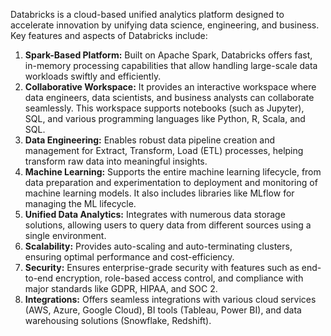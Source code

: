 Databricks is a cloud-based unified analytics platform designed to accelerate innovation by unifying data science, engineering, and business. Key features and aspects of Databricks include:

1. **Spark-Based Platform:** Built on Apache Spark, Databricks offers fast, in-memory processing capabilities that allow handling large-scale data workloads swiftly and efficiently.
2. **Collaborative Workspace:** It provides an interactive workspace where data engineers, data scientists, and business analysts can collaborate seamlessly. This workspace supports notebooks (such as Jupyter), SQL, and various programming languages like Python, R, Scala, and SQL.
3. **Data Engineering:** Enables robust data pipeline creation and management for Extract, Transform, Load (ETL) processes, helping transform raw data into meaningful insights.
4. **Machine Learning:** Supports the entire machine learning lifecycle, from data preparation and experimentation to deployment and monitoring of machine learning models. It also includes libraries like MLflow for managing the ML lifecycle.
5. **Unified Data Analytics:** Integrates with numerous data storage solutions, allowing users to query data from different sources using a single environment.
6. **Scalability:** Provides auto-scaling and auto-terminating clusters, ensuring optimal performance and cost-efficiency.
7. **Security:** Ensures enterprise-grade security with features such as end-to-end encryption, role-based access control, and compliance with major standards like GDPR, HIPAA, and SOC 2.
8. **Integrations:** Offers seamless integrations with various cloud services (AWS, Azure, Google Cloud), BI tools (Tableau, Power BI), and data warehousing solutions (Snowflake, Redshift).